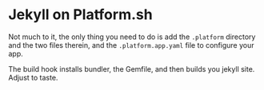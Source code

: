 # Jekyll on Platform.sh

Not much to it, the only thing you need to do is add the `.platform` directory and the two files therein, and the `.platform.app.yaml` file to configure your app.

The build hook installs bundler, the Gemfile, and then builds you jekyll site.  Adjust to taste.